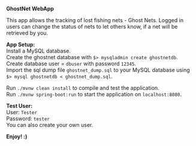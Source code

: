 **GhostNet WebApp**

This app allows the tracking of lost fishing nets - Ghost Nets.
Logged in users can change the status of nets to let others know, if a net will be retrieved by you.

**App Setup:**  
Install a MySQL database.  
Create the ghostnet database with `$> mysqladmin create ghostnetdb`.  
Create database user = `dbuser` with password `12345`.  
Import the sql dump file `ghostnet_dump.sql` to your MySQL database using `$> mysql ghostnetdb < ghostnet_dump.sql`.  

Run `./mvnw clean install` to compile and test the application.  
Run `./mvnw spring-boot:run` to start the application on `localhost:8080`.  

**Test User:**  
User: `Tester`  
Password: `tester`  
You can also create your own user.  

**Enjoy! :)**

 

